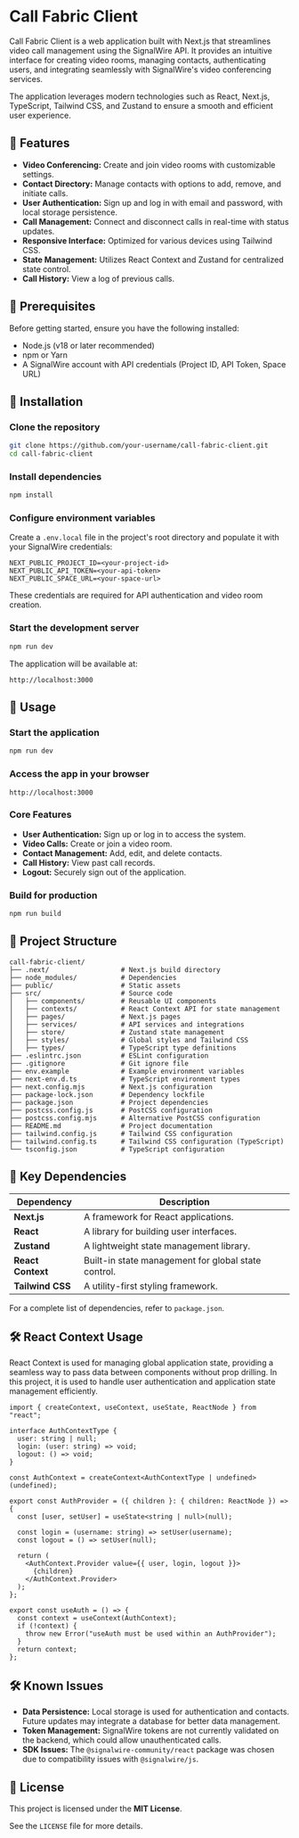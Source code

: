 # Call Fabric Client

Call Fabric Client is a web application built with Next.js that streamlines video call management using the SignalWire API. It provides an intuitive interface for creating video rooms, managing contacts, authenticating users, and integrating seamlessly with SignalWire's video conferencing services.

The application leverages modern technologies such as React, Next.js, TypeScript, Tailwind CSS, and Zustand to ensure a smooth and efficient user experience.

## 📌 Features

- **Video Conferencing:** Create and join video rooms with customizable settings.
- **Contact Directory:** Manage contacts with options to add, remove, and initiate calls.
- **User Authentication:** Sign up and log in with email and password, with local storage persistence.
- **Call Management:** Connect and disconnect calls in real-time with status updates.
- **Responsive Interface:** Optimized for various devices using Tailwind CSS.
- **State Management:** Utilizes React Context and Zustand for centralized state control.
- **Call History:** View a log of previous calls.

## 🔧 Prerequisites

Before getting started, ensure you have the following installed:

- Node.js (v18 or later recommended)
- npm or Yarn
- A SignalWire account with API credentials (Project ID, API Token, Space URL)

## 🚀 Installation

### Clone the repository

```bash
git clone https://github.com/your-username/call-fabric-client.git
cd call-fabric-client
```

### Install dependencies

```bash
npm install
```

### Configure environment variables

Create a `.env.local` file in the project's root directory and populate it with your SignalWire credentials:

```env
NEXT_PUBLIC_PROJECT_ID=<your-project-id>
NEXT_PUBLIC_API_TOKEN=<your-api-token>
NEXT_PUBLIC_SPACE_URL=<your-space-url>
```

These credentials are required for API authentication and video room creation.

### Start the development server

```bash
npm run dev
```

The application will be available at:

```
http://localhost:3000
```

## 📖 Usage

### Start the application

```bash
npm run dev
```

### Access the app in your browser

```
http://localhost:3000
```

### Core Features

- **User Authentication:** Sign up or log in to access the system.
- **Video Calls:** Create or join a video room.
- **Contact Management:** Add, edit, and delete contacts.
- **Call History:** View past call records.
- **Logout:** Securely sign out of the application.

### Build for production

```bash
npm run build
```

## 📂 Project Structure

```
call-fabric-client/
├── .next/                  # Next.js build directory
├── node_modules/           # Dependencies
├── public/                 # Static assets
├── src/                    # Source code
│   ├── components/         # Reusable UI components
│   ├── contexts/           # React Context API for state management
│   ├── pages/              # Next.js pages
│   ├── services/           # API services and integrations
│   ├── store/              # Zustand state management
│   ├── styles/             # Global styles and Tailwind CSS
│   ├── types/              # TypeScript type definitions
├── .eslintrc.json          # ESLint configuration
├── .gitignore              # Git ignore file
├── env.example             # Example environment variables
├── next-env.d.ts           # TypeScript environment types
├── next.config.mjs         # Next.js configuration
├── package-lock.json       # Dependency lockfile
├── package.json            # Project dependencies
├── postcss.config.js       # PostCSS configuration
├── postcss.config.mjs      # Alternative PostCSS configuration
├── README.md               # Project documentation
├── tailwind.config.js      # Tailwind CSS configuration
├── tailwind.config.ts      # Tailwind CSS configuration (TypeScript)
└── tsconfig.json           # TypeScript configuration
```

## 📌 Key Dependencies

| Dependency  | Description |
|-------------|------------|
| **Next.js** | A framework for React applications. |
| **React** | A library for building user interfaces. |
| **Zustand** | A lightweight state management library. |
| **React Context** | Built-in state management for global state control. |
| **Tailwind CSS** | A utility-first styling framework. |

For a complete list of dependencies, refer to `package.json`.

## 🛠️ React Context Usage

React Context is used for managing global application state, providing a seamless way to pass data between components without prop drilling. In this project, it is used to handle user authentication and application state management efficiently.

```
import { createContext, useContext, useState, ReactNode } from "react";

interface AuthContextType {
  user: string | null;
  login: (user: string) => void;
  logout: () => void;
}

const AuthContext = createContext<AuthContextType | undefined>(undefined);

export const AuthProvider = ({ children }: { children: ReactNode }) => {
  const [user, setUser] = useState<string | null>(null);

  const login = (username: string) => setUser(username);
  const logout = () => setUser(null);

  return (
    <AuthContext.Provider value={{ user, login, logout }}>
      {children}
    </AuthContext.Provider>
  );
};

export const useAuth = () => {
  const context = useContext(AuthContext);
  if (!context) {
    throw new Error("useAuth must be used within an AuthProvider");
  }
  return context;
};

```

## 🛠️ Known Issues

- **Data Persistence:** Local storage is used for authentication and contacts. Future updates may integrate a database for better data management.
- **Token Management:** SignalWire tokens are not currently validated on the backend, which could allow unauthenticated calls.
- **SDK Issues:** The `@signalwire-community/react` package was chosen due to compatibility issues with `@signalwire/js`.

## 📜 License

This project is licensed under the **MIT License**.

See the `LICENSE` file for more details.
